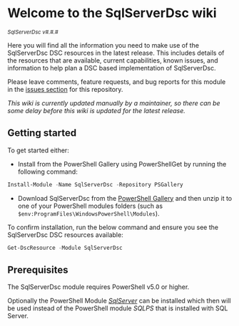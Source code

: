 # Welcome to the SqlServerDsc wiki

<sup>*SqlServerDsc v#.#.#*</sup>

Here you will find all the information you need to make use of the SqlServerDsc
DSC resources in the latest release. This includes details of the resources
that are available, current capabilities, known issues, and information to
help plan a DSC based implementation of SqlServerDsc.

Please leave comments, feature requests, and bug reports for this module in
the [issues section](../issues) for this repository.

_This wiki is currently updated manually by a maintainer, so there can be_
_some delay before this wiki is updated for the latest release._

## Getting started

To get started either:

- Install from the PowerShell Gallery using PowerShellGet by running the
  following command:

```powershell
Install-Module -Name SqlServerDsc -Repository PSGallery
```

- Download SqlServerDsc from the [PowerShell Gallery](http://www.powershellgallery.com/packages/SqlServerDsc)
  and then unzip it to one of your PowerShell modules folders (such as
  `$env:ProgramFiles\WindowsPowerShell\Modules`).

To confirm installation, run the below command and ensure you see the SqlServerDsc
DSC resources available:

```powershell
Get-DscResource -Module SqlServerDsc
```

## Prerequisites

The SqlServerDsc module requires PowerShell v5.0 or higher.

Optionally the PowerShell Module [_SqlServer_]((http://www.powershellgallery.com/packages/SqlServer))
can be installed which then will be used instead of the PowerShell module
_SQLPS_ that is installed with SQL Server.
